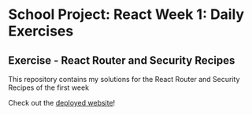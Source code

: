 # School Project: React Week 1: Daily Exercises

## Exercise - React Router and Security Recipes

This repository contains my solutions for the  React Router and Security Recipes of the first week

Check out the [deployed website](https://kind-desert-0d6ed5c03.4.azurestaticapps.net/)!

